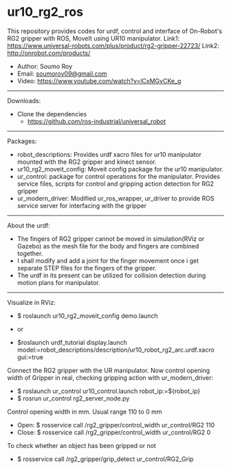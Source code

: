 # ur10_rg2_ros
This repository provides codes for urdf, control and interface of On-Robot's RG2 gripper with ROS, MoveIt using UR10 manipulator.
Link1: https://www.universal-robots.com/plus/product/rg2-gripper-22723/
Link2: http://onrobot.com/products/

- Author: Soumo Roy
- Email: soumoroy09@gmail.com
- Video: https://www.youtube.com/watch?v=lCxMGvCKe_g

--------------------------------------
Downloads: 
+ Clone the dependencies
	- https://github.com/ros-industrial/universal_robot

--------------------------------------
Packages:
+ robot_descriptions: Provides urdf xacro files for ur10 manipulator mounted with the RG2 gripper and kinect sensor.
+ ur10_rg2_moveit_config: Moveit config package for the ur10 manipulator.
+ ur_control: package for control operations for the manipulator. Provides service files, scripts for control and gripping action detection for RG2 gripper
+ ur_modern_driver: Modified ur_ros_wrapper, ur_driver to provide ROS service server for interfacing with the gripper

--------------------------------------
About the urdf:
+ The fingers of RG2 gripper cannot be moved in simulation(RViz or Gazebo) as the mesh file for the body and fingers are combined together.
+ I shall modify and add a joint for the finger movement once i get separate STEP files for the fingers of the gripper.
+ The urdf in its present can be utilized for collision detection during motion plans for manipulator.

--------------------------------------
Visualize in RViz: 
+ $ roslaunch ur10_rg2_moveit_config demo.launch
- or
+ $roslaunch urdf_tutorial display.launch model:=robot_descriptions/description/ur10_robot_rg2_arc.urdf.xacro gui:=true

Connect the RG2 gripper with the UR manipulator. Now control opening width of Gripper in real, checking gripping action with ur_modern_driver:
+ $ roslaunch ur_control ur10_control.launch robot_ip:=${robot_ip}
+ $ rosrun ur_control rg2_server_node.py

Control opening width in mm. Usual range 110 to 0 mm
+ Open: $ rosservice call /rg2_gripper/control_width ur_control/RG2 110
+ Close: $ rosservice call /rg2_gripper/control_width ur_control/RG2 0

To check whether an object has been gripped or not
+ $ rosservice call /rg2_gripper/grip_detect ur_control/RG2_Grip





